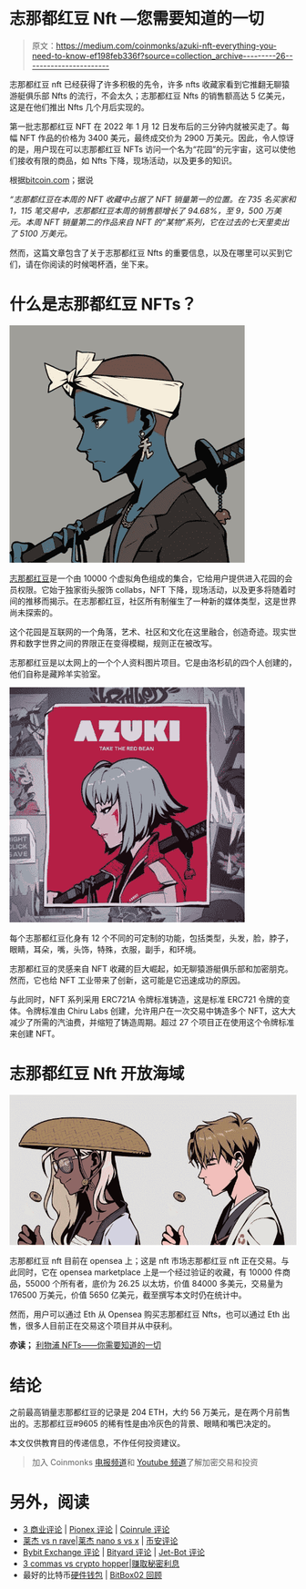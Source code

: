 # 志那都红豆 Nft —您需要知道的一切

> 原文：<https://medium.com/coinmonks/azuki-nft-everything-you-need-to-know-ef198feb336f?source=collection_archive---------26----------------------->

志那都红豆 nft 已经获得了许多积极的先令，许多 nfts 收藏家看到它推翻无聊猿游艇俱乐部 Nfts 的流行，不会太久；志那都红豆 Nfts 的销售额高达 5 亿美元，这是在他们推出 Nfts 几个月后实现的。

第一批志那都红豆 NFT 在 2022 年 1 月 12 日发布后的三分钟内就被买走了。每幅 NFT 作品的价格为 3400 美元，最终成交价为 2900 万美元。因此，令人惊讶的是，用户现在可以志那都红豆 NFTs 访问一个名为“花园”的元宇宙，这可以使他们接收有限的商品，如 Nfts 下降，现场活动，以及更多的知识。

根据[bitcoin.com](https://news.bitcoin.com/nft-sales-increased-by-34-this-week-azuki-takes-top-sales-nft-interest-remains-low/)；据说

*“志那都红豆在本周的 NFT 收藏中占据了 NFT 销量第一的位置。在 735 名买家和 1，115 笔交易中，志那都红豆本周的销售额增长了 94.68%，至 9，500 万美元。本周 NFT 销量第二的作品来自 NFT 的“某物”系列，它在过去的七天里卖出了 5100 万美元。*

然而，这篇文章包含了关于志那都红豆 Nfts 的重要信息，以及在哪里可以买到它们，请在你阅读的时候喝杯酒，坐下来。

# 什么是志那都红豆 NFTs？

![](img/e86e89109a2387acf2f5f079dc74105d.png)

[志那都红豆](https://www.azuki.com/)是一个由 10000 个虚拟角色组成的集合，它给用户提供进入花园的会员权限。它始于独家街头服饰 collabs，NFT 下降，现场活动，以及更多将随着时间的推移而揭示。在志那都红豆，社区所有制催生了一种新的媒体类型，这是世界尚未探索的。

这个花园是互联网的一个角落，艺术、社区和文化在这里融合，创造奇迹。现实世界和数字世界之间的界限正在变得模糊，规则正在被改写。

志那都红豆是以太网上的一个个人资料图片项目。它是由洛杉矶的四个人创建的，他们自称是藏羚羊实验室。

![](img/cc2f7219a5facd6992cfa7c62000166f.png)

每个志那都红豆化身有 12 个不同的可定制的功能，包括类型，头发，脸，脖子，眼睛，耳朵，嘴，头饰，特殊，衣服，副手，和环境。

志那都红豆的灵感来自 NFT 收藏的巨大崛起，如无聊猿游艇俱乐部和加密朋克。然而，它也给 NFT 工业带来了创新，这可能是它迅速成功的原因。

与此同时，NFT 系列采用 ERC721A 令牌标准铸造，这是标准 ERC721 令牌的变体。令牌标准由 Chiru Labs 创建，允许用户在一次交易中铸造多个 NFT，这大大减少了所需的汽油费，并缩短了铸造周期。超过 27 个项目正在使用这个令牌标准来创建 NFT。

# 志那都红豆 Nft 开放海域

![](img/ce0cce3223a43ca8c3bc0fedd7461a52.png)

志那都红豆 nft 目前在 opensea 上；这是 nft 市场志那都红豆 nft 正在交易。与此同时，它在 opensea marketplace 上是一个经过验证的收藏，有 10000 件商品，55000 个所有者，底价为 26.25 以太坊，价值 84000 多美元，交易量为 176500 万美元，价值 5650 亿美元，截至撰写本文时仍在统计中。

然而，用户可以通过 Eth 从 Opensea 购买志那都红豆 Nfts，也可以通过 Eth 出售，很多人目前正在交易这个项目并从中获利。

**亦读；** [利物浦 NFTs——你需要知道的一切](https://bulliscoming.com/liverpool-nfts/)

# 结论

之前最高销量志那都红豆的记录是 204 ETH，大约 56 万美元，是在两个月前售出的。志那都红豆#9605 的稀有性是由冷灰色的背景、眼睛和嘴巴决定的。

本文仅供教育目的传递信息，不作任何投资建议。

> 加入 Coinmonks [电报频道](https://t.me/coincodecap)和 [Youtube 频道](https://www.youtube.com/c/coinmonks/videos)了解加密交易和投资

# 另外，阅读

*   [3 商业评论](/coinmonks/3commas-review-an-excellent-crypto-trading-bot-2020-1313a58bec92) | [Pionex 评论](https://coincodecap.com/pionex-review-exchange-with-crypto-trading-bot) | [Coinrule 评论](/coinmonks/coinrule-review-2021-a-beginner-friendly-crypto-trading-bot-daf0504848ba)
*   [莱杰 vs n rave](/coinmonks/ledger-vs-ngrave-zero-7e40f0c1d694)|[莱杰 nano s vs x](/coinmonks/ledger-nano-s-vs-x-battery-hardware-price-storage-59a6663fe3b0) | [币安评论](/coinmonks/binance-review-ee10d3bf3b6e)
*   [Bybit Exchange 评论](/coinmonks/bybit-exchange-review-dbd570019b71) | [Bityard 评论](https://coincodecap.com/bityard-reivew) | [Jet-Bot 评论](https://coincodecap.com/jet-bot-review)
*   [3 commas vs crypto hopper](/coinmonks/3commas-vs-pionex-vs-cryptohopper-best-crypto-bot-6a98d2baa203)|[赚取秘密利息](/coinmonks/earn-crypto-interest-b10b810fdda3)
*   最好的比特币[硬件钱包](/coinmonks/hardware-wallets-dfa1211730c6) | [BitBox02 回顾](/coinmonks/bitbox02-review-your-swiss-bitcoin-hardware-wallet-c36c88fff29)